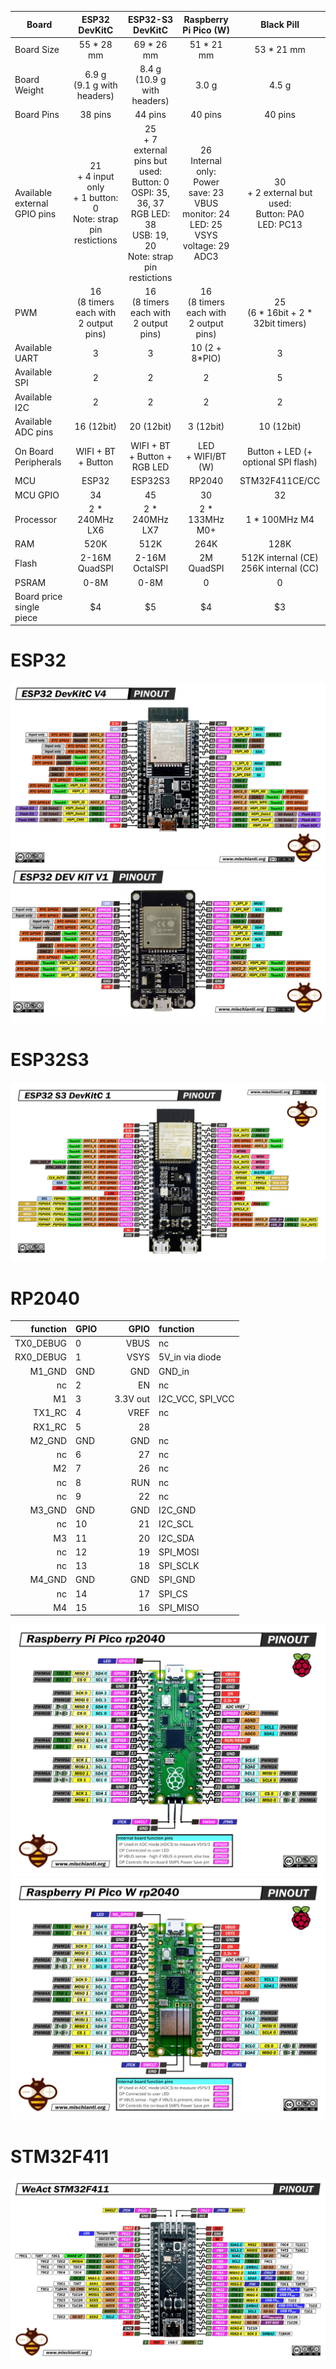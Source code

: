 | Board | ESP32 DevKitC | ESP32-S3 DevKitC | Raspberry Pi Pico (W) | Black Pill |
| --- | :-: | :-: | :-: | :-: |
Board Size | 55 * 28 mm | 69 * 26 mm | 51 * 21 mm | 53 * 21 mm
Board Weight | 6.9 g<br>(9.1 g with headers) | 8.4 g<br>(10.9 g with headers) | 3.0 g | 4.5 g
Board Pins | 38 pins | 44 pins | 40 pins | 40 pins
Available external GPIO pins | 21<br>+ 4 input only<br>+ 1 button: 0<br>Note: strap pin restictions | 25<br>+ 7 external pins but used:<br>Button: 0<br>OSPI: 35, 36, 37<br>RGB LED: 38<br>USB: 19, 20<br>Note: strap pin restictions | 26<br>Internal only:<br>Power save: 23<br>VBUS monitor: 24<br>LED: 25<br>VSYS voltage: 29 ADC3 | 30<br>+ 2 external but used:<br>Button: PA0<br>LED: PC13
PWM | 16<br>(8 timers each with 2 output pins) | 16<br>(8 timers each with 2 output pins) | 16<br>(8 timers each with 2 output pins) | 25<br>(6 * 16bit + 2 * 32bit timers)
Available UART | 3 | 3 | 10 (2 + 8*PIO) | 3
Available SPI | 2 | 2 | 2 | 5
Available I2C | 2 | 2 | 2 | 2
Available ADC pins | 16 (12bit) | 20 (12bit) | 3 (12bit) | 10 (12bit)
On Board Peripherals | WIFI + BT + Button | WIFI + BT + Button + RGB LED | LED<br>+ WIFI/BT (W) | Button + LED (+ optional SPI flash)
MCU | ESP32 | ESP32S3 | RP2040 | STM32F411CE/CC
MCU GPIO | 34 | 45 | 30 | 32
Processor | 2 * 240MHz LX6 | 2 * 240MHz LX7 | 2 * 133MHz M0+ | 1 * 100MHz M4
RAM | 520K | 512K | 264K | 128K
Flash | 2-16M QuadSPI | 2-16M OctalSPI | 2M QuadSPI | 512K internal (CE)<br>256K internal (CC)
PSRAM | 0-8M | 0-8M | 0 | 0
Board price single piece | $4 | $5 | $4 | $3


# ESP32
![](doc/img/ESP32-DEV-KIT-DevKitC-v4-pinout-mischianti.png)
![](doc/img/ESP32-DOIT-DEV-KIT-v1-pinout-mischianti.png)

# ESP32S3
![](doc/img/esp32-S3-DevKitC-1-original-pinout-high.png)

# RP2040
| function | GPIO | | GPIO | function |
| --: | :-- | -- |--: | :-- |
| TX0_DEBUG | 0 | | VBUS | nc
| RX0_DEBUG | 1 | | VSYS | 5V_in via diode
| M1_GND | GND | | GND | GND_in
| nc | 2 | | EN | nc
| M1 | 3 | | 3.3V out | I2C_VCC, SPI_VCC
| TX1_RC | 4 | | VREF | nc
| RX1_RC | 5 | | 28 |
| M2_GND | GND | | GND | nc
| nc | 6 | | 27 | nc
| M2 | 7 | | 26 | nc
| nc | 8 | | RUN | nc
| nc | 9 | | 22 | nc
| M3_GND | GND | | GND | I2C_GND
| nc | 10 | | 21 | I2C_SCL
| M3 | 11 | | 20 | I2C_SDA
| nc | 12 | | 19 | SPI_MOSI
| nc | 13 | | 18 | SPI_SCLK
| M4_GND | GND | | GND | SPI_GND
| nc | 14 | | 17 | SPI_CS
| M4 | 15 | | 16 | SPI_MISO
    

![](doc/img/Raspberry-Pi-Pico-rp2040-pinout-mischianti.png)
![](doc/img/Raspberry-Pi-Pico-W-rp2040-WiFi-pinout-mischianti.png)

# STM32F411
![](doc/img/STM32-STM32F4-STM32F411-STM32F411CEU6-pinout-high-resolution.png)


